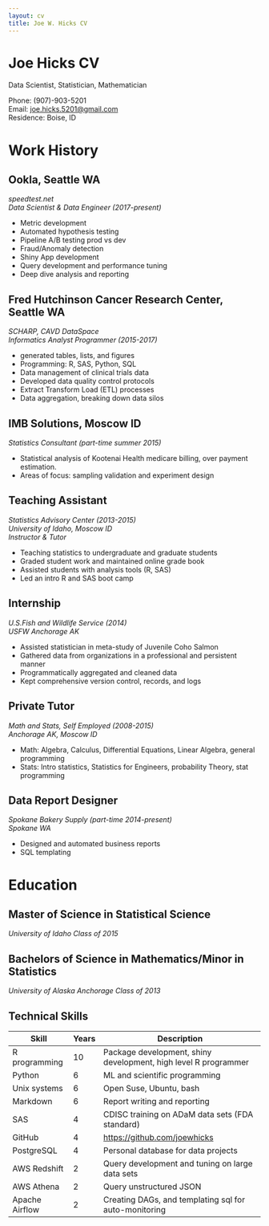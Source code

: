 ```yaml
---
layout: cv
title: Joe W. Hicks CV
---
```

# Joe Hicks CV
Data Scientist, Statistician, Mathematician

Phone: (907)-903-5201  
Email: joe.hicks.5201@gmail.com  
Residence: Boise, ID   

# Work History

## Ookla, Seattle WA
*speedtest.net*  
*Data Scientist & Data Engineer (2017-present)*
- Metric development
- Automated hypothesis testing
- Pipeline A/B testing prod vs dev
- Fraud/Anomaly detection
- Shiny App development
- Query development and performance tuning
- Deep dive analysis and reporting

## Fred Hutchinson Cancer Research Center, Seattle WA
*SCHARP, CAVD DataSpace*  
*Informatics Analyst Programmer (2015-2017)*  
- generated tables, lists, and figures
- Programming: R, SAS, Python, SQL
- Data management of clinical trials data
- Developed data quality control protocols
- Extract Transform Load (ETL) processes
- Data aggregation, breaking down data silos

## IMB Solutions, Moscow ID
*Statistics Consultant (part-time summer 2015)*<br>
- Statistical analysis of Kootenai Health medicare billing, over payment estimation.
- Areas of focus: sampling validation and experiment design

## Teaching Assistant
*Statistics Advisory Center (2013-2015)*  
*University of Idaho, Moscow ID*  
*Instructor & Tutor*  
- Teaching statistics to undergraduate and graduate students
- Graded student work and maintained online grade book
- Assisted students with analysis tools (R, SAS)
- Led an intro R and SAS boot camp

## Internship
*U.S.Fish and Wildlife Service (2014)*  
*USFW Anchorage AK*  
- Assisted statistician in meta-study of Juvenile Coho Salmon
- Gathered data from organizations in a professional and persistent manner
- Programmatically aggregated and cleaned data
- Kept comprehensive version control, records, and logs

## Private Tutor
*Math and Stats, Self Employed (2008-2015)*  
*Anchorage AK, Moscow ID*
- Math: Algebra, Calculus, Differential Equations, Linear Algebra, general programming
- Stats: Intro statistics, Statistics for Engineers, probability Theory, stat programming

## Data Report Designer
*Spokane Bakery Supply (part-time 2014-present)*  
*Spokane WA*
- Designed and automated business reports
- SQL templating

# Education

## Master of Science in Statistical Science
*University of Idaho Class of 2015*  

## Bachelors of Science in Mathematics/Minor in Statistics
*University of Alaska Anchorage Class of 2013*

## Technical Skills  
| Skill          | Years | Description                                                     |
|----------------|-------|-----------------------------------------------------------------|
| R	programming  | 10    | Package development, shiny development, high level R programmer |
| Python         | 6     | ML and scientific programming                                   |
| Unix systems   | 6     | Open Suse, Ubuntu, bash                                         |
| Markdown       | 6     | Report writing and reporting                                    |
| SAS            | 4     | CDISC training on ADaM data sets (FDA standard)                 |
| GitHub         | 4     | https://github.com/joewhicks                                    |
| PostgreSQL     | 4     | Personal database for data projects                             |
| AWS Redshift   | 2     | Query development and tuning on large data sets                 |
| AWS Athena     | 2     | Query unstructured JSON                                         |
| Apache Airflow | 2     | Creating DAGs, and templating sql for auto-monitoring           |
